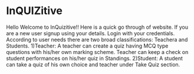 # InQUIZitive
Hello Welcome to InQuizitive!!
Here is a quick go through of website.
If you are a new user signup using your details.
Login with your credentials. According to user needs there are two broad classifications: Teachera and Students.
1)Teacher: A teacher can create a quiz having MCQ type questions with his/her own marking scheme. Teacher can keep a check on student performances on his/her quiz in Standings.
2)Student: A student can take a quiz of his own choice and teacher under Take Quiz section.
